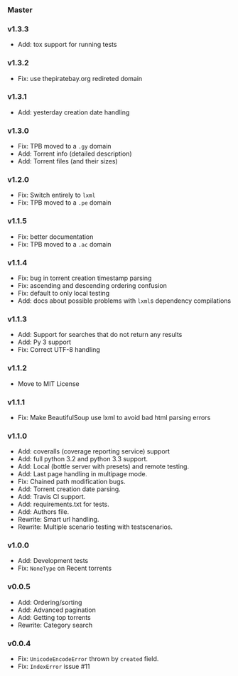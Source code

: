 ### Master

### v1.3.3

* Add: tox support for running tests

### v1.3.2

* Fix: use thepiratebay.org redireted domain

### v1.3.1

* Add: yesterday creation date handling

### v1.3.0

* Fix: TPB moved to a `.gy` domain
* Add: Torrent info (detailed description)
* Add: Torrent files (and their sizes)

### v1.2.0

* Fix: Switch entirely to `lxml`
* Fix: TPB moved to a `.pe` domain

### v1.1.5

* Fix: better documentation
* Fix: TPB moved to a `.ac` domain

### v1.1.4

* Fix: bug in torrent creation timestamp parsing
* Fix: ascending and descending ordering confusion
* Fix: default to only local testing
* Add: docs about possible problems with ``lxml``s dependency compilations

### v1.1.3

* Add: Support for searches that do not return any results
* Add: Py 3 support
* Fix: Correct UTF-8 handling

### v1.1.2

* Move to MIT License

### v1.1.1

* Fix: Make BeautifulSoup use lxml to avoid bad html parsing errors

### v1.1.0

* Add: coveralls (coverage reporting service) support
* Add: full python 3.2 and python 3.3 support.
* Add: Local (bottle server with presets) and remote testing.
* Add: Last page handling in multipage mode.
* Fix: Chained path modification bugs.
* Add: Torrent creation date parsing.
* Add: Travis CI support.
* Add: requirements.txt for tests.
* Add: Authors file.
* Rewrite: Smart url handling.
* Rewrite: Multiple scenario testing with testscenarios.

### v1.0.0

* Add: Development tests
* Fix: `NoneType` on Recent torrents

### v0.0.5

* Add: Ordering/sorting
* Add: Advanced pagination
* Add: Getting top torrents
* Rewrite: Category search

### v0.0.4

* Fix: `UnicodeEncodeError` thrown by `created` field.
* Fix: `IndexError` issue #11

